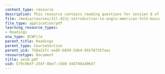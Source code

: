 ```yaml
---
content_type: resource
description: This resource contains reading questions for session 8 of the course.
file: /media/courses/21l-423j-introduction-to-anglo-american-folk-music-fall-2005/579c9b4f254f8be7c5b834d748a306d7_ses8.pdf
file_type: application/pdf
learning_resource_types:
- Readings
ocw_type: OCWFile
parent_title: Readings
parent_type: CourseSection
parent_uid: 758a22fc-ee85-b859-5db4-991f87357aac
resourcetype: Document
title: ses8.pdf
uid: 579c9b4f-254f-8be7-c5b8-34d748a306d7
---
```

